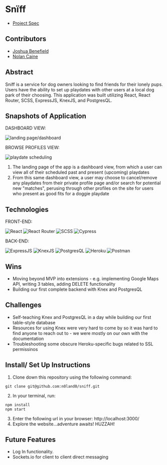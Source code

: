 # Snïff

- [Project Spec](https://frontend.turing.edu/projects/module-3/stretch.html)

## Contributors

- [Joshua Benefield](https://github.com/Jabene)
- [Nolan Caine](https://github.com/n0land0)

## Abstract

Sniff is a service for dog owners looking to find friends for their lonely pups. Users have the ability to set up playdates with other users at a local dog park of their choosing. This application was built utilizing React, React Router, SCSS, ExpressJS, KnexJS, and PostgresQL.

## Snapshots of Application

DASHBOARD VIEW:

![landing page/dashboard](https://i.imgur.com/2oxQTCz.png)

BROWSE PROFILES VIEW:

![playdate scheduling](https://i.imgur.com/uMSUS0z.png)

1. The landing page of the app is a dashboard view, from which a user can view all of their scheduled past and present (upcoming) playdates
2. From this same dashboard view, a user may choose to cancel/remove any playdates from their private profile page and/or search for potential new "matches", perusing through other profiles on the site for users who present as good fits for a doggie playdate

## Technologies

FRONT-END:

![React](https://img.shields.io/badge/React-20232A?style=for-the-badge&logo=react&logoColor=61DAFB)
![React Router](https://img.shields.io/badge/React_Router-CA4245?style=for-the-badge&logo=react-router&logoColor=white)
![SCSS](https://img.shields.io/badge/Sass-CC6699?style=for-the-badge&logo=sass&logoColor=white)
![Cypress](https://img.shields.io/badge/Cypress-17202C?style=for-the-badge&logo=cypress&logoColor=white)

BACK-END:

![ExpressJS](https://img.shields.io/badge/Express.js-000000?style=for-the-badge&logo=express&logoColor=white)
![KnexJS](https://user-images.githubusercontent.com/79823098/140978950-21ceb46e-55dd-40e7-b395-65a4afccfbbf.png)
![PostgresQL](https://img.shields.io/badge/PostgreSQL-316192?style=for-the-badge&logo=postgresql&logoColor=white)
![Heroku](https://img.shields.io/badge/Heroku-430098?style=for-the-badge&logo=heroku&logoColor=white)
![Postman](https://img.shields.io/badge/Postman-FF6C37?style=for-the-badge&logo=Postman&logoColor=white)

## Wins

- Moving beyond MVP into extensions - e.g. implementing Google Maps API, writing 3 tables, adding DELETE functionality
- Building our first complete backend with Knex and PostgresQL

## Challenges

- Self-teaching Knex and PostgresQL in a day while building our first table-style database
- Resources for using Knex were very hard to come by so it was hard to find anyone to reach out to - we were mostly on our own with the documentation
- Troubleshooting some obscure Heroku-specific bugs related to SSL permissinos

## Install/ Set Up Instructions

1. Clone down this repository using the following command:
  ```
  git clone git@github.com:n0land0/sniff.git
  ```
2. In your terminal, run:
  ```
  npm install
  npm start
  ```
3. Enter the following url in your browser: http://localhost:3000/
4. Explore the website...adventure awaits! HUZZAH!

## Future Features

- Log In functionality. 
- Sockets.io for client to client direct messaging 
